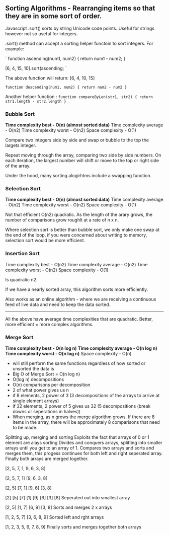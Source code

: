 ## Sorting Algorithms - Rearranging items so that they are in some sort of order.

Javascript .sort() sorts by string Unicode code points. Useful for strings however not so useful for integers.

.sort() method can accept a sorting helper functoin to sort integers. For example:

`
function ascending(num1, num2) {
return num1 - num2;
}

[6, 4, 15, 10].sort(ascending;
`

The above function will return: [6, 4, 10, 15]

`function descending(num1, num2) {
  return num2 - num2
  }`

Another helper function :
`function compareByLen(str1, str2) {
return str1.length - str2.length
}
 `

### Bubble Sort

**Time complexity best - O(n) (almost sorted data)**
Time complexity average - O(n2)
Time complexity worst - O(n2)
Space complexity - O(1)

Compare two integers side by side and swap or bubble to the top the largets integer.

Repeat moving through the array, comparing two side by side numbers. On each iteration, the largest number will shift or move to the top or right side of the array.

Under the hood, many sorting alogirhtms include a swapping function.

### Selection Sort

**Time complexity best - O(n) (almost sorted data)**
Time complexity average - O(n2)
Time complexity worst - O(n2)
Space complexity - O(1)

Not that efficient O(n2) quadratic. As the length of the arary grows, the number of comparisons grow roughlt at a rate of n x n.

Where selection sort is better than bubble sort, we only make one swap at the end of the loop, if you were concerned about writing to memory, selection sort would be more efficient.

### Insertion Sort

Time complexity best - O(n2)
Time complexity average - O(n2)
Time complexity worst - O(n2)
Space complexity - O(1)

Is quadratic n2.

If we have a nearly sorted array, this algorithm sorts more efficiently.

Also works as an online algorithm - where we are receiving a continuous feed of live data and need to keep the data sorted.

---

All the above have average time complexities that are quadratic.
Better, more efficient = more complex algorithms.

### Merge Sort

**Time complexity best - O(n log n)**
**Time complexity average - O(n log n)**
**Time complexity worst - O(n log n)**
Space complexity - O(n)

- will still perform the same functions regardless of how sorted or unsorted the data is
- Big O of Merge Sort = O(n log n)
- O(log n) decompositions
- O(n) comparisons per decomposition
- 2 of what power gives us n
- if 8 elements, 2 power of 3 (3 decompositions of the arrays to arrive at single element arrays)
- if 32 elements, 2 power of 5 gives us 32 (5 decompositions (break downs or seperations in halves))
- When merging, as n grows the merge algorithm grows. If there are 8 items in the array, there will be approximately 8 comparisons that need to be made.

Splitting up, merging and sorting
Exploits the fact that arrays of 0 or 1 element are alays sorting
Divides and conquers arrays, splitting into smaller arrays until you get to an array of 1.
Compares two arrays and sorts and merges them, this progess continues for both left and right seperated array.
Finally both arrays are merged together.

[2, 5, 7, 1, 9, 6, 3, 8]

[2, 5, 7, 1] [9, 6, 3, 8]

[2, 5] [7, 1] [9, 6] [3, 8]

[2] [5] [7] [1] [9] [6] [3] [8] Seperated out into smallest array

[2, 5] [1, 7] [6, 9] [3, 8] Sorts and merges 2 x arrays

[1, 2, 5, 7] [3, 6, 8, 9] Sorted left and rght arrays

[1, 2, 3, 5, 6, 7, 8, 9] Finally sorts and merges together both arrays
